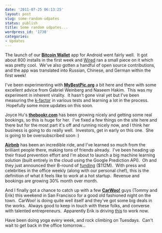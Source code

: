 ```yaml
---
date: '2011-07-25 06:13:25'
layout: post
slug: some-random-udpates
status: publish
title: Some random udpates...
wordpress_id: '1730'
categories:
- Updates
---
```


The launch of our **[Bitcoin Wallet](http://brianarmstrong.org/posts/bitcoin-wallet-for-android/)** app for Android went fairly well.  It got about 800 installs in the first week and [Wired](http://www.wired.com/gadgetlab/2011/07/bitcoin-android-app/) ran a small piece on it which was pretty cool.  We've also gotten a handful of open source contributions, and the app was translated into Russian, Chinese, and German within the first week!

I've been experimenting with **[MyBestPic.org](http://MyBestPic.org)** a bit here and there with some excellent advice from Gabriel Weinberg and Naseem Hakim.  This was my experiment in inherent virality.  It hasn't gone viral yet but I've been measuring the [k-factor](http://mybestpic.org/kfactor) in various tests and learning a lot in the process.  Hopefully some more updates on this soon.

Joyce Hu's **[thebookr.com](http://thebookr.com/)** has been growing nicely and getting some real bookings, so this is huge for her.  I've fixed a few things on the site here and there but for the most part it's off and running nicely now, and I think her business is going to do really well.  Investors, get in early on this one.  She is going to be oversubscribed soon :)

**[Airbnb](http://www.airbnb.com)** has been an incredible ride, and I've learned so much from the brilliant people there, making tons of friends already.  I've been heading up their fraud prevention effort and I'm about to launch a big machine learning solution (built entirely in the cloud using the Google Prediction API).  Oh and they just announced their B-round of [funding](http://blogs.wsj.com/venturecapital/2011/07/25/airbnb-from-y-combinator-to-112m-funding-in-three-years/?mod=google_news_blog) ($112M).  With press and celebrities in the office weekly (along with our personal chef), this is the definition of what it feels like to work at a hot startup.  Revenue and bookings are growing 30% month over month.

And I finally got a chance to catch up with a few **[CarWoo!](http://carwoo.com)** guys (Tommy and Erik) this weekend in San Francisco for a good old fashioned night on the town.  CarWoo! is doing quite well itself and they've got some big deals in the works.  Always good to keep in touch with these folks, and converse with talented entrepreneurs.  Apparently Erik is driving [this](http://gallery.viperclub.org/data/500/medium/4794Viper_GTS_ACR_Orange_by_Dan_Berndt_1001a.jpg) to work now.

Have been doing yoga every week, and rock climbing on Tuesdays.  Can't wait to get back in the office tomorrow...

